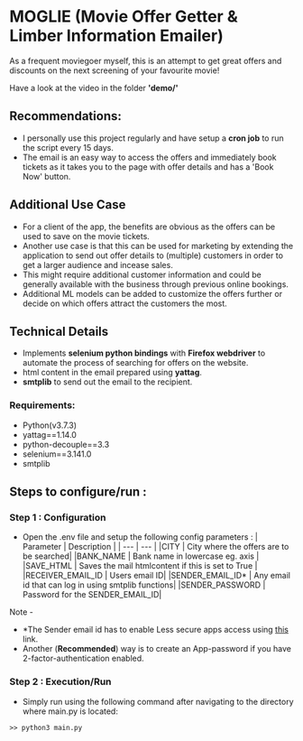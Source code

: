 # MOGLIE (Movie Offer Getter & Limber Information Emailer)
As a frequent moviegoer myself, this is an attempt to get great offers and discounts on the next screening of your favourite movie!

Have a look at the video in the folder **'demo/'**

## Recommendations:
* I personally use this project regularly and have setup a **cron job** to run the script every 15 days.
* The email is an easy way to access the offers and immediately book tickets as it takes you to the page with offer details and has a 'Book Now' button.

## Additional Use Case
* For a client of the app, the benefits are obvious as the offers can be used to save on the movie tickets.
* Another use case is that this can be used for marketing by extending the application to send out offer details to (multiple) customers in order to get a larger audience and incease sales. 
* This might require additional customer information and could be generally available with the business through previous online bookings. 
* Additional ML models can be added to customize the offers further or decide on which offers attract the customers the most.

## Technical Details
* Implements **selenium python bindings** with **Firefox webdriver** to automate the process of searching for offers on the website.
* html content in the email prepared using **yattag**.
* **smtplib** to send out the email to the recipient.

### Requirements: 
* Python(v3.7.3)
* yattag==1.14.0
* python-decouple==3.3
* selenium==3.141.0
* smtplib

## Steps to configure/run :

### Step 1 : Configuration 
* Open the .env file and setup the following config parameters : 
    | Parameter | Description |
    | --- | --- |
    |CITY | City where the offers are to be searched|
    |BANK_NAME | Bank name in lowercase eg. axis |
    |SAVE_HTML | Saves the mail htmlcontent if this is set to True  |
    |RECEIVER_EMAIL_ID | Users email ID|
    |SENDER_EMAIL_ID* | Any email id that can log in using smtplib functions|
    |SENDER_PASSWORD | Password for the SENDER_EMAIL_ID|

Note - 
* *The Sender email id has to enable Less secure apps access using [this](https://myaccount.google.com/lesssecureapps) link. 
* Another (**Recommended**) way is to create an App-password if you have 2-factor-authentication enabled.


### Step 2 : Execution/Run 
* Simply run using the following command after navigating to the directory where main.py is located:

``` >> python3 main.py ```

